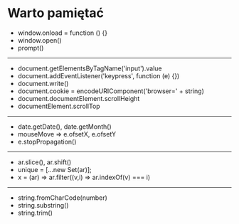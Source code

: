 # Warto pamiętać

- window.onload = function () {}
- window.open()
- prompt()

---

- document.getElementsByTagName('input').value
- document.addEventListener('keypress', function (e) {})
- document.write()
- document.cookie = encodeURIComponent('browser=' + string)
- document.documentElement.scrollHeight
- documentElement.scrollTop

---

- date.getDate(), date.getMonth()
- mouseMove => e.ofsetX, e.ofsetY
- e.stopPropagation()

---

- ar.slice(), ar.shift()
- unique = [...new Set(ar)];
- x = (ar) => ar.filter((v,i) => ar.indexOf(v) === i)

---

- string.fromCharCode(number)
- string.substring()
- string.trim()